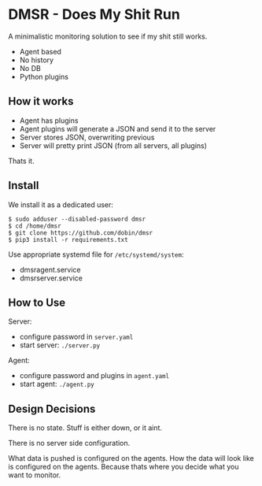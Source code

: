 # DMSR - Does My Shit Run

A minimalistic monitoring solution to see if my shit still works.

* Agent based
* No history
* No DB
* Python plugins


## How it works

* Agent has plugins
* Agent plugins will generate a JSON and send it to the server
* Server stores JSON, overwriting previous
* Server will pretty print JSON (from all servers, all plugins)

Thats it.


## Install

We install it as a dedicated user:

```
$ sudo adduser --disabled-password dmsr
$ cd /home/dmsr
$ git clone https://github.com/dobin/dmsr
$ pip3 install -r requirements.txt
```

Use appropriate systemd file for `/etc/systemd/system`: 
* dmsragent.service
* dmsrserver.service


## How to Use

Server: 
* configure password in `server.yaml`
* start server: `./server.py`

Agent: 
* configure password and plugins in `agent.yaml`
* start agent: `./agent.py`


## Design Decisions

There is no state. Stuff is either down, or it aint.

There is no server side configuration.

What data is pushed is configured on the agents. 
How the data will look like is configured on the agents. 
Because thats where you decide what you want to monitor. 
